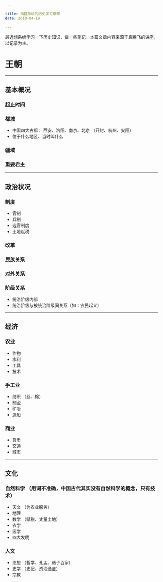 ```yaml
---

title: 构建系统的历史学习框架
date: 2018-04-19

---
```


最近想系统学习一下历史知识，做一些笔记。本篇文章内容来源于袁腾飞的讲座，以记录为主。

# 王朝

---
## 基本概况
### 起止时间
### 都城
* 中国四大古都： 西安、洛阳、南京、北京 （开封、杭州、安阳）
* 位于什么地区、当时叫什么 

### 疆域
### 重要君主

---
## 政治状况
### 制度
* 官制
* 兵制
* 选官制度
* 土地赋税

### 改革
### 民族关系
### 对外关系
### 阶级关系
* 统治阶级内部
* 统治阶级与被统治阶级间关系（如：农民起义）

---
## 经济
### 农业
* 作物
* 水利
* 工具
* 技术

### 手工业
* 纺织 （丝、棉）
* 制瓷
* 矿冶
* 造船

### 商业
* 货币
* 交通
* 城市

---
## 文化
### 自然科学 （用词不准确，中国古代其实没有自然科学的概念，只有技术）
* 天文 （为农业服务）
* 地理
* 数学 （赋税、丈量土地）
* 农学
* 医学
* 四大发明

### 人文
* 思想 （哲学、孔孟、诸子百家）
* 史学 （史记、资治通鉴）
* 宗教

